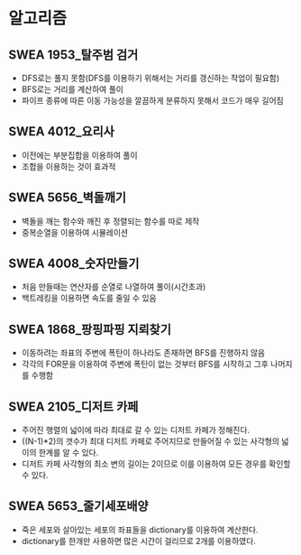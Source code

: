 # 알고리즘

## SWEA 1953_탈주범 검거

* DFS로는 풀지 못함(DFS를 이용하기 위해서는 거리를 갱신하는 작업이 필요함)
* BFS로는 거리를 계산하여 풀이
* 파이프 종류에 따른 이동 가능성을 깔끔하게 분류하지 못해서 코드가 매우 길어짐

## SWEA 4012_요리사

* 이전에는 부분집합을 이용하여 풀이
* 조합을 이용하는 것이 효과적

## SWEA 5656_벽돌깨기

* 벽돌을 깨는 함수와 깨진 후 정렬되는 함수를 따로 제작
* 중복순열을 이용하여 시뮬레이션

## SWEA 4008_숫자만들기

* 처음 만들때는 연산자를 순열로 나열하여 풀이(시간초과)
* 백트레킹을 이용하면 속도를 줄일 수 있음

## SWEA 1868_팡핑파핑 지뢰찾기

* 이동하려는 좌표의 주변에 폭탄이 하나라도 존재하면 BFS를 진행하지 않음
* 각각의 FOR문을 이용하여 주변에 폭탄이 없는 것부터 BFS를 시작하고 그후 나머지를 수행함

## SWEA 2105_디저트 카페

* 주어진 행렬의 넓이에 따라 최대로 갈 수 있는 디저트 카페가 정해진다.
* ((N-1)*2)의 갯수가 최대 디저트 카페로 주어지므로 만들어질 수 있는 사각형의 넓이의 한계를 알 수 있다.
* 디저트 카페 사각형의 최소 변의 길이는 2이므로 이를 이용하여 모든 경우를 확인할 수 있다.

## SWEA 5653_줄기세포배양

* 죽은 세포와 살아있는 세포의 좌표들을 dictionary를 이용하여 계산한다.
* dictionary를 한개만 사용하면 많은 시간이 걸리므로 2개를 이용하였다.



